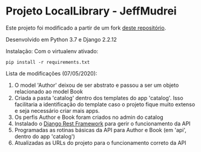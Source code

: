 # Projeto LocalLibrary - JeffMudrei

Este projeto foi modificado a partir de um fork [deste repositório](https://github.com/JeffMudrei/LocalLibrary).

Desenvolvido em Python 3.7 e Django 2.2.12

Instalação:
Com o virtualenv ativado:
```
pip install -r requirements.txt
```

Lista de modificações (07/05/2020):
1. O model 'Author' deixou de ser abstrato e passou a ser um objeto relacionado ao model Book
2. Criada a pasta 'catalog' dentro dos templates do app 'catalog'. Isso facilitaria a identificação do template caso o projeto fique muito extenso e seja necessário criar mais apps.
2. Os perfis Author e Book foram criados no admin do catalog
3. Instalado o [Django Rest Framework](https://www.django-rest-framework.org/) para gerir o funcionamento da API
4. Programadas as rotinas básicas da API para Author e Book (em 'api', dentro do app 'catalog')
5. Atualizadas as URLs do projeto para o funcionamento correto da API

